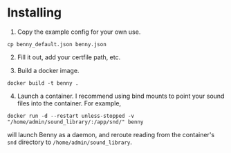# Installing

1. Copy the example config for your own use.

`cp benny_default.json benny.json`

2. Fill it out, add your certfile path, etc.

3. Build a docker image.

`docker build -t benny .`

4. Launch a container. I recommend using bind mounts to point your sound files into the container. For example,

`docker run -d --restart unless-stopped -v "/home/admin/sound_library/:/app/snd/" benny`

will launch Benny as a daemon, and reroute reading from the container's `snd` directory to `/home/admin/sound_library`.
